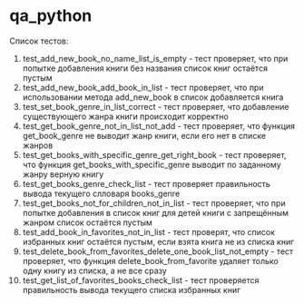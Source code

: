 # qa_python
Список тестов:
1. test_add_new_book_no_name_list_is_empty - тест проверяет, что при попытке добавления книги без названия список книг остаётся пустым
2. test_add_new_book_add_book_in_list - тест проверяет, что при использовании метода add_new_book в список добавляется книга
3. test_set_book_genre_in_list_correct - тест проверяет, что добавление существующего жанра книги происходит корректно
4. test_get_book_genre_not_in_list_not_add - тест проверяет, что функция get_book_genre не выводит жанр книги, если его нет в списке жанров
5. test_get_books_with_specific_genre_get_right_book - тест проверяет, что функция get_books_with_specific_genre выводит по заданному жанру верную книгу
6. test_get_books_genre_check_list - тест проверяет правильность вывода текущего слловаря books_genre
7. test_get_books_not_for_children_not_in_list - тест проверяет, что при попытке добавления в список книг для детей книги с запрещённым жанром список остаётся пустым
8. test_add_book_in_favorites_not_in_list - тест проверят, что список избранных книг остаётся пустым, если взята книга не из списка книг
9. test_delete_book_from_favorites_delete_one_book_list_not_empty - тест проверяет, что функция delete_book_from_favorite удаляет только одну книгу из списка, а не все сразу
10. test_get_list_of_favorites_books_check_list - тест проверяется правильность вывода текущего списка избранных книг